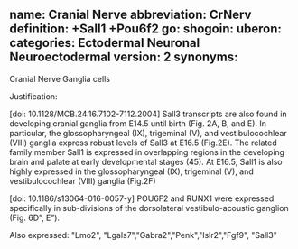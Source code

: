 name: Cranial Nerve
abbreviation: CrNerv
definition: +Sall1 +Pou6f2
go:
shogoin: 
uberon:
categories: Ectodermal Neuronal Neuroectodermal
version: 2
synonyms:
---

Cranial Nerve Ganglia cells

Justification:

[doi:  10.1128/MCB.24.16.7102-7112.2004] Sall3 transcripts are also found in developing cranial ganglia from E14.5 until birth (Fig. 2A, B, and E). In particular, the glossopharyngeal (IX), trigeminal (V), and vestibulocochlear (VIII) ganglia express robust levels of Sall3 at E16.5 (Fig.2E). The related family member Sall1 is expressed in overlapping regions in the developing brain and palate at early developmental stages (45). At E16.5, Sall1 is also highly expressed in the glossopharyngeal (IX), trigeminal (V), and vestibulocochlear (VIII) ganglia (Fig.2F)

[doi: 10.1186/s13064-016-0057-y] POU6F2 and RUNX1 were expressed specifically in sub-divisions of the dorsolateral vestibulo-acoustic ganglion (Fig. 6D”, E”).

Also expressed:
"Lmo2", "Lgals7","Gabra2","Penk","Islr2","Fgf9", "Sall3" 
